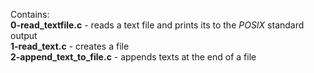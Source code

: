 Contains:<br />**0-read_textfile.c** - reads a text file and prints its to the *POSIX* standard output
<br />**1-read_text.c** - creates a file
<br />**2-append_text_to_file.c** - appends texts at the end of a file
